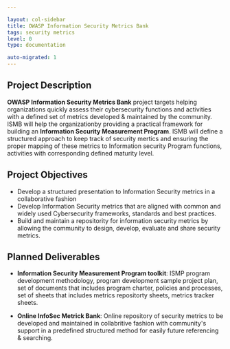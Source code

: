 ```yaml
---

layout: col-sidebar
title: OWASP Information Security Metrics Bank
tags: security metrics
level: 0
type: documentation

auto-migrated: 1
---
```


## Project Description

**OWASP Information Security Metrics Bank** project targets helping organizations quickly assess their cybersecurity functions and activities with a defined set of metrics developed & maintained by the community. ISMB will help the organizationby providing a practical framework for building an **Information Security Measurement Program**. ISMB will define a structured approach to keep track of security mertics and ensuring the proper mapping of these metrics to Information security Program functions, activities with corresponding defined maturity level.

## Project Objectives

- Develop a structured presentation to Information Security metrics in a collaborative fashion
- Develop Information Security metrics that are aligned with common and widely used Cybersecurity frameworks, standards and best practices.
- Build and maintain a repositority for information security metrics by allowing the community to design, develop, evaluate and share security metrics.

## Planned Deliverables

-  **Information Security Measurement Program toolkit**: ISMP program development methodology, program development sample project plan, set of documents that includes program charter, policies and processes, set of sheets that includes metrics repositorty sheets, metrics tracker sheets.

- **Online InfoSec Metrick Bank**: Online repository of security metrics to be developed and maintained in collabritive fashion with community's support in a predefined structured method for easily future referencing & searching.



